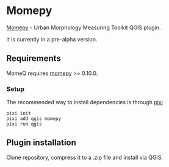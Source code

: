# Momepy

[Momepy](https://docs.momepy.org) - Urban Morphology Measuring Toolkit QGIS 
plugin.

It is currently in a pre-alpha version.

## Requirements

MomeQ requires [momepy](https://docs.momepy.org) >= 0.10.0.

### Setup

The recommended way to install dependencies is through [pixi](https://pixi.sh)

```
pixi init
pixi add qgis momepy
pixi run qgis
```

## Plugin installation

Clone repository, compress it to a .zip file and install via QGIS.